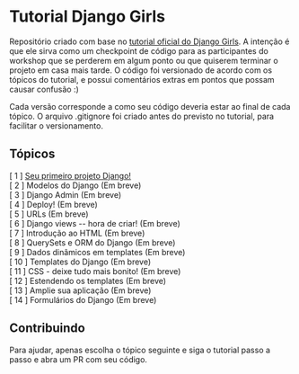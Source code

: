 # Tutorial Django Girls
Repositório criado com base no [tutorial oficial do Django Girls](https://tutorial.djangogirls.org/pt/). A intenção é que ele sirva como um checkpoint de código para as participantes do workshop que se perderem em algum ponto ou que quiserem terminar o projeto em casa mais tarde. O código foi versionado de acordo com os tópicos do tutorial, e possui comentários extras em pontos que possam causar confusão :)

Cada versão corresponde a como seu código deveria estar ao final de cada tópico. O arquivo .gitignore foi criado antes do previsto no tutorial, para facilitar o versionamento.

## Tópicos
[ 1 ] [Seu primeiro projeto Django!](https://github.com/LaylaCsAvila/DjangoGirlsTutorial/releases/tag/V1)<br/>
[ 2 ] Modelos do Django (Em breve)<br/>
[ 3 ] Django Admin (Em breve)<br/>
[ 4 ] Deploy! (Em breve)<br/>
[ 5 ] URLs (Em breve)<br/>
[ 6 ] Django views -- hora de criar! (Em breve)<br/>
[ 7 ] Introdução ao HTML (Em breve)<br/>
[ 8 ] QuerySets e ORM do Django (Em breve)<br/>
[ 9 ] Dados dinâmicos em templates (Em breve)<br/>
[ 10 ] Templates do Django (Em breve)<br/>
[ 11 ] CSS - deixe tudo mais bonito! (Em breve)<br/>
[ 12 ] Estendendo os templates (Em breve)<br/>
[ 13 ] Amplie sua aplicação (Em breve)<br/>
[ 14 ] Formulários do Django (Em breve)<br/>

## Contribuindo
Para ajudar, apenas escolha o tópico seguinte e siga o tutorial passo a passo e abra um PR com seu código.
